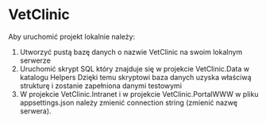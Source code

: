 # VetClinic
Aby uruchomić projekt lokalnie należy:
1) Utworzyć pustą bazę danych  o nazwie VetClinic na swoim lokalnym serwerze
2) Uruchomić skrypt SQL który znajduje się w projekcie VetClinic.Data w katalogu Helpers
    Dzięki temu skryptowi baza danych uzyska właściwą strukturę i zostanie zapełniona danymi testowymi 
3) W projekcie VetClinic.Intranet i w projekcie VetClinic.PortalWWW w pliku appsettings.json należy zmienić connection string (zmienić nazwę serwera).
